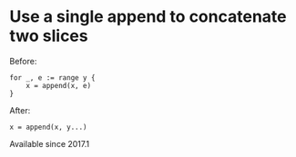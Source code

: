 # Use a single append to concatenate two slices

Before:

    for _, e := range y {
        x = append(x, e)
    }

After:

    x = append(x, y...)

Available since
    2017.1
